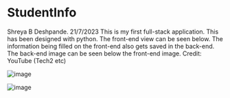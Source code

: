 # StudentInfo

Shreya B Deshpande.
21/7/2023
This is my first full-stack application. This has been designed with python. The front-end view can be seen below. The information being filled on the front-end also gets saved in the back-end.
The back-end image can be seen below the front-end image.
Credit: YouTube (Tech2 etc)


![image](https://github.com/iamShreyaD/StudentInfo/assets/70312732/5d46873e-5e2f-48a8-94f0-9189c0ce70b9)


![image](https://github.com/iamShreyaD/StudentInfo/assets/70312732/891f5f8f-5024-4d59-b7d9-5d7822b614a4)

